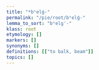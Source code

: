 ```yaml
---
title: "*bʰelǵ-"
permalink: "/pie/root/bʰelǵ-"
lemma_to_sort: "bʰelg'-"
klass: root
etymology: []
markers: []
synonyms: []
definitions: [["to balk, beam"]]
topics: []
---
```

